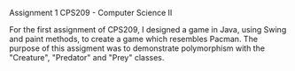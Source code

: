 Assignment 1
CPS209 - Computer Science II

For the first assignment of CPS209, I designed a game in Java, using Swing and paint methods, to create a game which resembles Pacman. The purpose of this assigment was to demonstrate polymorphism with the "Creature", "Predator" and "Prey" classes.
